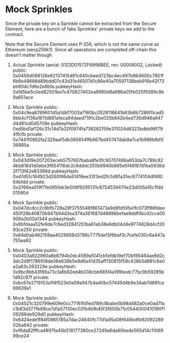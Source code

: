 Mock Sprinkles
==============

Since the private key on a Sprinkle cannot be extracted
from the Secure Element, here are a bunch of fake
Sprinkles' private keys we add to the contract.

Note that the Secure Element uses P-256, which is not the
same curve as Ethereum (secp256k1). Since all operations
are completed off-chain this doesn't matter though.

1. Actual Sprinkle (serial: 0123D01572F6996BEE, rev: 00006002, Locked)
  public:     0x0456d068126e62137415d81c640cbeed723bc4ec497b864600c7801f6b8e48688d89bdd07c43d31e46507d1c86e40a70597138beb916e42f73eb90dc7d6e2e8bfa
  pubkeyHash: 0xfd5be5c0ed82501be7c470827402ea9980d6a986a05fb025f5089c8b9a651ace

2. Mock Sprinkle
  public:     0x04c9ea8789601d5a1dbf7003a7160bc0528116641b63b6b7286f0cad56bb4cf136a1611d881a1eca84daed7191c2be025b842b4ed736d946a947d4d81cd0d5709e
  pubkeyHash: 0xd5bd1af126c31c14d7a32f0974fa736282159e311024d6323bdbb96f7941fcfb
  private:    0x7441f0862fa2329aaf5db385654ffb667bd45747dab9a7ce1b986bfbf036885a

3. Mock Sprinkle
  public:     0x043d19e207203eceb5757607baba8fe3fc90707466a653da7c789c824bb818d1d0ebe3f654116dc2c6dddc250b8940b865e5f46f87d1ba5936d2f713f42e83398d
  pubkeyHash: 0xd7d51c164923d260f46da51418ee33f3ed2fc5d91a31ec6774104df48064bfdd
  private:    0x3766ea5f9f7fe095feb3e008f9295131c8754539470e23d055a10c1fdd01590d

4. Mock Sprinkle
  public:     0x047dcdcc2c6bfb728a29f3755546f861473a9d9fd595e1fc073ff88fdee450f28b40870b947b94d3ea374a361687d48896befae8ddf0bcd2cce00906a2b00a1344
  pubkeyHash: 0x8bfdaaa52fe9de7c6ed32841251ba61ab38e6db04d4e9774828d4cf2093ce250
  private:    0x84d0ab462159aa4029956d3788c7775de15f6baf3c7cefe030c6a447a755ea92

5. Mock Sprinkle
  public:     0x0403a922960a8b6794b0dc4589af041cb1efdb19ef70bf85464ae8d2c3dc2d9f1786f08de06e636b5e9d6a41d35aff130815f59c428b5d881c6e0a2a83c263229e
  pubkeyHash: 0x9bc8bb43f89a73c1a6b82ed4b038cbb685f4a199bedc77bc9b59285b1d92c97f
  private:    0xbc67e2719153a1f4f523e0e59a947b4a40bc57445d4b9e34ab7d891ce69639e1

6. Mock Sprinkle
  public:     0x04521c320799e609e0cc77161fd1ed789c8babe5b98d482a0ce0ad7fac1b83d377fb68ce7d1a57130ec02fb4bfb45f3f600b71c0544000410190f109266de929d0
  pubkeyHash: 0x6424ede1f84f0965185a7dac24640fc77d1a95a08f646bdfb9209228902ba842
  private:    0xf6da82fffca4897fa40b518177380ce27249a6da60bede565d14c1106999ce24
